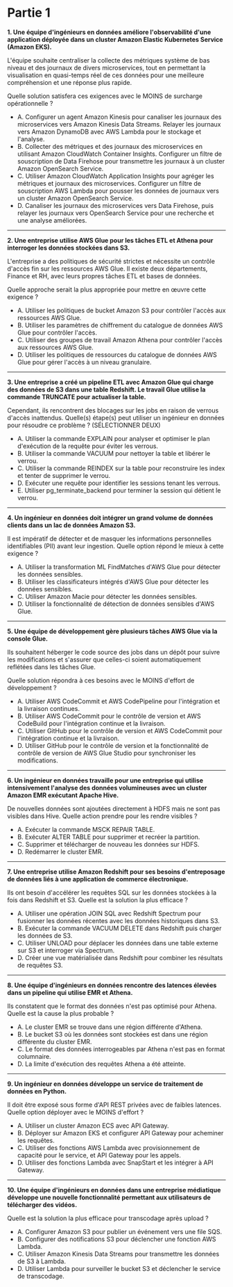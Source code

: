 # Partie 1

**1. Une équipe d'ingénieurs en données améliore l'observabilité d'une application déployée dans un cluster Amazon Elastic Kubernetes Service (Amazon EKS).**

L'équipe souhaite centraliser la collecte des métriques système de bas niveau et des journaux de divers microservices, tout en permettant la visualisation en quasi-temps réel de ces données pour une meilleure compréhension et une réponse plus rapide.

Quelle solution satisfera ces exigences avec le MOINS de surcharge opérationnelle ?

- A. Configurer un agent Amazon Kinesis pour canaliser les journaux des microservices vers Amazon Kinesis Data Streams. Relayer les journaux vers Amazon DynamoDB avec AWS Lambda pour le stockage et l'analyse.
- B. Collecter des métriques et des journaux des microservices en utilisant Amazon CloudWatch Container Insights. Configurer un filtre de souscription de Data Firehose pour transmettre les journaux à un cluster Amazon OpenSearch Service.
- C. Utiliser Amazon CloudWatch Application Insights pour agréger les métriques et journaux des microservices. Configurer un filtre de souscription AWS Lambda pour pousser les données de journaux vers un cluster Amazon OpenSearch Service.
- D. Canaliser les journaux des microservices vers Data Firehose, puis relayer les journaux vers OpenSearch Service pour une recherche et une analyse améliorées.

---

**2. Une entreprise utilise AWS Glue pour les tâches ETL et Athena pour interroger les données stockées dans S3.**

L'entreprise a des politiques de sécurité strictes et nécessite un contrôle d'accès fin sur les ressources AWS Glue. Il existe deux départements, Finance et RH, avec leurs propres tâches ETL et bases de données.

Quelle approche serait la plus appropriée pour mettre en œuvre cette exigence ?

- A. Utiliser les politiques de bucket Amazon S3 pour contrôler l'accès aux ressources AWS Glue.
- B. Utiliser les paramètres de chiffrement du catalogue de données AWS Glue pour contrôler l'accès.
- C. Utiliser des groupes de travail Amazon Athena pour contrôler l'accès aux ressources AWS Glue.
- D. Utiliser les politiques de ressources du catalogue de données AWS Glue pour gérer l'accès à un niveau granulaire.

---

**3. Une entreprise a créé un pipeline ETL avec Amazon Glue qui charge des données de S3 dans une table Redshift. Le travail Glue utilise la commande TRUNCATE pour actualiser la table.**

Cependant, ils rencontrent des blocages sur les jobs en raison de verrous d'accès inattendus. Quelle(s) étape(s) peut utiliser un ingénieur en données pour résoudre ce problème ? (SÉLECTIONNER DEUX)

- A. Utiliser la commande EXPLAIN pour analyser et optimiser le plan d'exécution de la requête pour éviter les verrous.
- B. Utiliser la commande VACUUM pour nettoyer la table et libérer le verrou.
- C. Utiliser la commande REINDEX sur la table pour reconstruire les index et tenter de supprimer le verrou.
- D. Exécuter une requête pour identifier les sessions tenant les verrous.
- E. Utiliser pg_terminate_backend pour terminer la session qui détient le verrou.

---

**4. Un ingénieur en données doit intégrer un grand volume de données clients dans un lac de données Amazon S3.**

Il est impératif de détecter et de masquer les informations personnelles identifiables (PII) avant leur ingestion. Quelle option répond le mieux à cette exigence ?

- A. Utiliser la transformation ML FindMatches d'AWS Glue pour détecter les données sensibles.
- B. Utiliser les classificateurs intégrés d'AWS Glue pour détecter les données sensibles.
- C. Utiliser Amazon Macie pour détecter les données sensibles.
- D. Utiliser la fonctionnalité de détection de données sensibles d'AWS Glue.

---

**5. Une équipe de développement gère plusieurs tâches AWS Glue via la console Glue.**

Ils souhaitent héberger le code source des jobs dans un dépôt pour suivre les modifications et s'assurer que celles-ci soient automatiquement reflétées dans les tâches Glue.

Quelle solution répondra à ces besoins avec le MOINS d'effort de développement ?

- A. Utiliser AWS CodeCommit et AWS CodePipeline pour l'intégration et la livraison continues.
- B. Utiliser AWS CodeCommit pour le contrôle de version et AWS CodeBuild pour l'intégration continue et la livraison.
- C. Utiliser GitHub pour le contrôle de version et AWS CodeCommit pour l'intégration continue et la livraison.
- D. Utiliser GitHub pour le contrôle de version et la fonctionnalité de contrôle de version de AWS Glue Studio pour synchroniser les modifications.

---

**6. Un ingénieur en données travaille pour une entreprise qui utilise intensivement l'analyse des données volumineuses avec un cluster Amazon EMR exécutant Apache Hive.**

De nouvelles données sont ajoutées directement à HDFS mais ne sont pas visibles dans Hive. Quelle action prendre pour les rendre visibles ?

- A. Exécuter la commande MSCK REPAIR TABLE.
- B. Exécuter ALTER TABLE pour supprimer et recréer la partition.
- C. Supprimer et télécharger de nouveau les données sur HDFS.
- D. Redémarrer le cluster EMR.

---

**7. Une entreprise utilise Amazon Redshift pour ses besoins d'entreposage de données liés à une application de commerce électronique.**

Ils ont besoin d'accélérer les requêtes SQL sur les données stockées à la fois dans Redshift et S3. Quelle est la solution la plus efficace ?

- A. Utiliser une opération JOIN SQL avec Redshift Spectrum pour fusionner les données récentes avec les données historiques dans S3.
- B. Exécuter la commande VACUUM DELETE dans Redshift puis charger les données de S3.
- C. Utiliser UNLOAD pour déplacer les données dans une table externe sur S3 et interroger via Spectrum.
- D. Créer une vue matérialisée dans Redshift pour combiner les résultats de requêtes S3.

---

**8. Une équipe d'ingénieurs en données rencontre des latences élevées dans un pipeline qui utilise EMR et Athena.**

Ils constatent que le format des données n'est pas optimisé pour Athena. Quelle est la cause la plus probable ?

- A. Le cluster EMR se trouve dans une région différente d'Athena.
- B. Le bucket S3 où les données sont stockées est dans une région différente du cluster EMR.
- C. Le format des données interrogeables par Athena n'est pas en format columnaire.
- D. La limite d'exécution des requêtes Athena a été atteinte.

---

**9. Un ingénieur en données développe un service de traitement de données en Python.**

Il doit être exposé sous forme d'API REST privées avec de faibles latences. Quelle option déployer avec le MOINS d'effort ?

- A. Utiliser un cluster Amazon ECS avec API Gateway.
- B. Déployer sur Amazon EKS et configurer API Gateway pour acheminer les requêtes.
- C. Utiliser des fonctions AWS Lambda avec provisionnement de capacité pour le service, et API Gateway pour les appels.
- D. Utiliser des fonctions Lambda avec SnapStart et les intégrer à API Gateway.

---

**10. Une équipe d'ingénieurs en données dans une entreprise médiatique développe une nouvelle fonctionnalité permettant aux utilisateurs de télécharger des vidéos.**

Quelle est la solution la plus efficace pour transcodage après upload ?

- A. Configurer Amazon S3 pour publier un événement vers une file SQS.
- B. Configurer des notifications S3 pour déclencher une fonction AWS Lambda.
- C. Utiliser Amazon Kinesis Data Streams pour transmettre les données de S3 à Lambda.
- D. Utiliser Lambda pour surveiller le bucket S3 et déclencher le service de transcodage.

